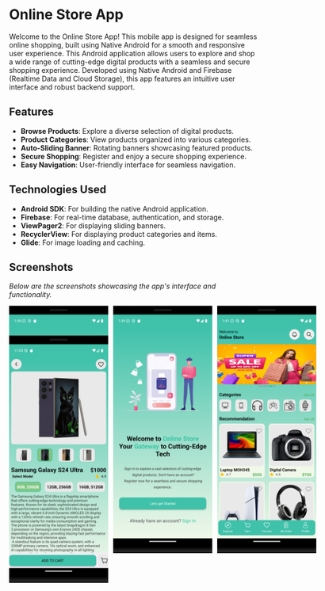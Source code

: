 # Online Store App

Welcome to the Online Store App! This mobile app is designed for seamless online shopping, built using Native Android for a smooth and responsive user experience. This Android application allows users to explore and shop a wide range of cutting-edge digital products with a seamless and secure shopping experience. Developed using Native Android and Firebase (Realtime Data and Cloud Storage), this app features an intuitive user interface and robust backend support.

## Features

- **Browse Products**: Explore a diverse selection of digital products.
- **Product Categories**: View products organized into various categories.
- **Auto-Sliding Banner**: Rotating banners showcasing featured products.
- **Secure Shopping**: Register and enjoy a secure shopping experience.
- **Easy Navigation**: User-friendly interface for seamless navigation.

## Technologies Used

- **Android SDK**: For building the native Android application.
- **Firebase**: For real-time database, authentication, and storage.
- **ViewPager2**: For displaying sliding banners.
- **RecyclerView**: For displaying product categories and items.
- **Glide**: For image loading and caching.

## Screenshots
*Below are the screenshots showcasing the app's interface and functionality.*
<div style="display: grid; grid-template-columns: repeat(3, 200px); grid-template-rows: repeat(2, 50px); gap: 10px;">
    <img src="assets/Screenshot_20240913_133839.png" alt="Screenshot 1" style="width: 200px; height: 500px; object-fit: cover;">
    <img src="assets/Screenshot_20240913_134031.png" alt="Screenshot 2" style="width: 200px; height: 500px; object-fit: cover;">
    <img src="assets/Screenshot_20240913_134138.png" alt="Screenshot 3" style="width: 200px; height: 500px; object-fit: cover;">
    <img src="assets/Screenshot_20240913_230438.png" alt="Screenshot 3" style="width: 200px; height: 500px; object-fit: cover;">
</div>
